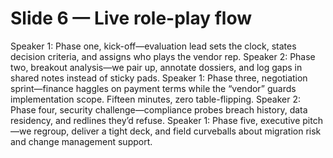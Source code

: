 # Slide 6 — Live role-play flow

Speaker 1: Phase one, kick-off—evaluation lead sets the clock, states decision criteria, and assigns who plays the vendor rep.
Speaker 2: Phase two, breakout analysis—we pair up, annotate dossiers, and log gaps in shared notes instead of sticky pads.
Speaker 1: Phase three, negotiation sprint—finance haggles on payment terms while the “vendor” guards implementation scope. Fifteen minutes, zero table-flipping.
Speaker 2: Phase four, security challenge—compliance probes breach history, data residency, and redlines they’d refuse.
Speaker 1: Phase five, executive pitch—we regroup, deliver a tight deck, and field curveballs about migration risk and change management support.

